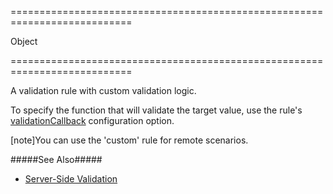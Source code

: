 ===========================================================================
<!--type-->Object<!--/type-->
===========================================================================

<!--shortDescription-->
A validation rule with custom validation logic.
<!--/shortDescription-->

<!--fullDescription-->
To specify the function that will validate the target value, use the rule's [validationCallback](/Documentation/ApiReference/UI_Widgets/dxValidator/Validation_Rules/CustomRule/#validationCallback) configuration option.

[note]You can use the 'custom' rule for remote scenarios. 

#####See Also#####
- [Server-Side Validation](/Documentation/Guide/Widgets/Common/UI_Widgets/Data_Validation/#Server-Side_Validation)

<!--/fullDescription-->